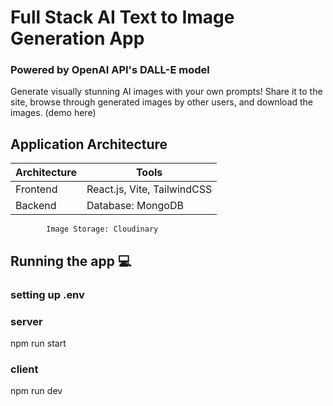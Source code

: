 # Full Stack AI Text to Image Generation App 
### Powered by OpenAI API's DALL-E model
Generate visually stunning AI images with your own prompts! Share it to the site, browse through generated images by other users, and download the images. (demo here)

## Application Architecture
| Architecture | Tools|
| --- | --- |
| Frontend | React.js, Vite, TailwindCSS
| Backend | Database: MongoDB   
            Image Storage: Cloudinary   
            
## Running the app 💻
### setting up .env

### server 
npm run start
### client
npm run dev
